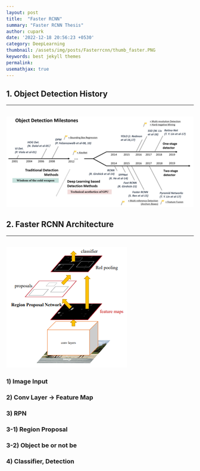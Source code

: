 ```yaml
---
layout: post
title:  "Faster RCNN"
summary: "Faster RCNN Thesis"
author: cupark
date: '2022-12-18 20:56:23 +0530'
category: DeepLearning
thumbnail: /assets/img/posts/Fasterrcnn/thumb_faster.PNG
keywords: best jekyll themes
permalink: 
usemathjax: true
---
```

## 1. Object Detection History
---
![OD_HISTORY](/assets/img/posts/Fasterrcnn/od_history.png)
---
## 2. Faster RCNN Architecture
---
![Architecture](/assets/img/posts/Fasterrcnn/faster-RCNN-architecture.png)
---
   ### 1) Image Input
   ### 2) Conv Layer -> Feature Map
   ### 3) RPN
   ### 3-1) Region Proposal 
   ### 3-2) Object be or not be
   ### 4) Classifier, Detection
